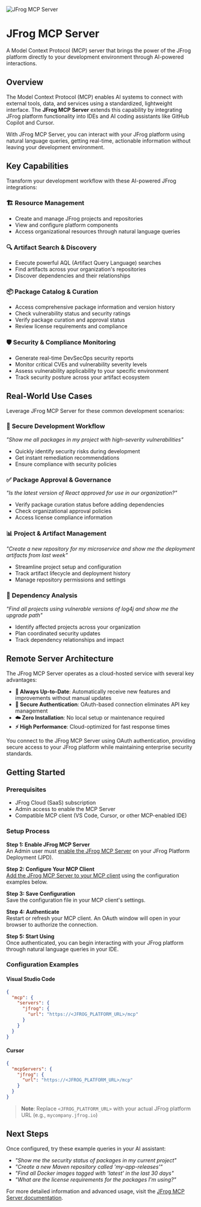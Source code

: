 ![JFrog MCP Server](https://avatars.githubusercontent.com/u/499942?s=200&v=4) 

# JFrog MCP Server

A Model Context Protocol (MCP) server that brings the power of the JFrog platform directly to your development environment through AI-powered interactions.

## Overview

The Model Context Protocol (MCP) enables AI systems to connect with external tools, data, and services using a standardized, lightweight interface. The **JFrog MCP Server** extends this capability by integrating JFrog platform functionality into IDEs and AI coding assistants like GitHub Copilot and Cursor.

With JFrog MCP Server, you can interact with your JFrog platform using natural language queries, getting real-time, actionable information without leaving your development environment.

## Key Capabilities

Transform your development workflow with these AI-powered JFrog integrations:

### 🏗️ Resource Management
- Create and manage JFrog projects and repositories
- View and configure platform components
- Access organizational resources through natural language queries

### 🔍 Artifact Search & Discovery  
- Execute powerful AQL (Artifact Query Language) searches
- Find artifacts across your organization's repositories
- Discover dependencies and their relationships

### 📦 Package Catalog & Curation
- Access comprehensive package information and version history
- Check vulnerability status and security ratings
- Verify package curation and approval status
- Review license requirements and compliance

### 🛡️ Security & Compliance Monitoring
- Generate real-time DevSecOps security reports
- Monitor critical CVEs and vulnerability severity levels
- Assess vulnerability applicability to your specific environment
- Track security posture across your artifact ecosystem

## Real-World Use Cases

Leverage JFrog MCP Server for these common development scenarios:

### 🚀 **Secure Development Workflow**
*"Show me all packages in my project with high-severity vulnerabilities"*
- Quickly identify security risks during development
- Get instant remediation recommendations
- Ensure compliance with security policies

### ✅ **Package Approval & Governance**  
*"Is the latest version of React approved for use in our organization?"*
- Verify package curation status before adding dependencies
- Check organizational approval policies
- Access license compliance information

### 📊 **Project & Artifact Management**
*"Create a new repository for my microservice and show me the deployment artifacts from last week"*
- Streamline project setup and configuration
- Track artifact lifecycle and deployment history
- Manage repository permissions and settings

### 🔄 **Dependency Analysis**
*"Find all projects using vulnerable versions of log4j and show me the upgrade path"*
- Identify affected projects across your organization
- Plan coordinated security updates
- Track dependency relationships and impact

## Remote Server Architecture

The JFrog MCP Server operates as a cloud-hosted service with several key advantages:

- **🔄 Always Up-to-Date**: Automatically receive new features and improvements without manual updates
- **🔐 Secure Authentication**: OAuth-based connection eliminates API key management  
- **☁️ Zero Installation**: No local setup or maintenance required
- **⚡ High Performance**: Cloud-optimized for fast response times

You connect to the JFrog MCP Server using OAuth authentication, providing secure access to your JFrog platform while maintaining enterprise security standards.

## Getting Started

### Prerequisites
- JFrog Cloud (SaaS) subscription
- Admin access to enable the MCP Server
- Compatible MCP client (VS Code, Cursor, or other MCP-enabled IDE)

### Setup Process

**Step 1: Enable JFrog MCP Server**  
An Admin user must [enable the JFrog MCP Server](https://jfrog.com/help/r/jfrog-integrations-documentation/enable-the-jfrog-mcp-server) on your JFrog Platform Deployment (JPD).

**Step 2: Configure Your MCP Client**  
[Add the JFrog MCP Server to your MCP client](https://jfrog.com/help/r/jfrog-integrations-documentation/add-the-jfrog-mcp-server-to-an-mcp-client) using the configuration examples below.

**Step 3: Save Configuration**  
Save the configuration file in your MCP client's settings.

**Step 4: Authenticate**  
Restart or refresh your MCP client. An OAuth window will open in your browser to authorize the connection.

**Step 5: Start Using**  
Once authenticated, you can begin interacting with your JFrog platform through natural language queries in your IDE.

### Configuration Examples

#### Visual Studio Code
```json
{
  "mcp": {
    "servers": {
      "jfrog": {
        "url": "https://<JFROG_PLATFORM_URL>/mcp"
      }
    }
  }
}
```

#### Cursor
```json
{
  "mcpServers": {
    "jfrog": {
      "url": "https://<JFROG_PLATFORM_URL>/mcp"
    }
  }
}
```

> **Note**: Replace `<JFROG_PLATFORM_URL>` with your actual JFrog platform URL (e.g., `mycompany.jfrog.io`)

## Next Steps

Once configured, try these example queries in your AI assistant:
- *"Show me the security status of packages in my current project"*
- *"Create a new Maven repository called 'my-app-releases'"*
- *"Find all Docker images tagged with 'latest' in the last 30 days"*
- *"What are the license requirements for the packages I'm using?"*

For more detailed information and advanced usage, visit the [JFrog MCP Server documentation](https://jfrog.com/help/r/jfrog-integrations-documentation).
